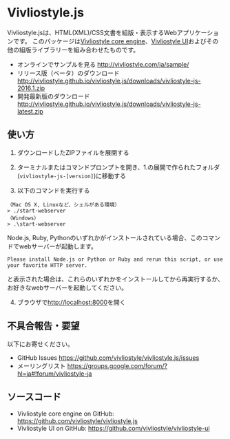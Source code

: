 # Vivliostyle.js

Vivliostyle.jsは、HTML(XML)/CSS文書を組版・表示するWebアプリケーションです。
このパッケージは[Vivliostyle core engine](https://github.com/vivliostyle/vivliostyle.js)、[Vivliostyle UI](https://github.com/vivliostyle/vivliostyle-ui)およびその他の組版ライブラリーを組み合わせたものです。

- オンラインでサンプルを見る <http://vivliostyle.com/ja/sample/>
- リリース版（ベータ）のダウンロード <http://vivliostyle.github.io/vivliostyle.js/downloads/vivliostyle-js-2016.1.zip>
- 開発最新版のダウンロード <http://vivliostyle.github.io/vivliostyle.js/downloads/vivliostyle-js-latest.zip>

## 使い方

1. ダウンロードしたZIPファイルを展開する

2. ターミナルまたはコマンドプロンプトを開き、1.の展開で作られたフォルダ(`vivliostyle-js-[version]`)に移動する

3. 以下のコマンドを実行する

  ```
  （Mac OS X, Linuxなど、シェルがある環境）
  > ./start-webserver
  （Windows）
  > .\start-webserver
  ```

  Node.js, Ruby, Pythonのいずれかがインストールされている場合、このコマンドでwebサーバーが起動します。

  ```
  Please install Node.js or Python or Ruby and rerun this script, or use your favorite HTTP server.
  ```
  と表示された場合は、これらのいずれかをインストールしてから再実行するか、お好きなwebサーバーを起動してください。

4. ブラウザで<http://localhost:8000>を開く

## 不具合報告・要望

以下にお寄せください。

- GitHub Issues <https://github.com/vivliostyle/vivliostyle.js/issues>
- メーリングリスト <https://groups.google.com/forum/?hl=ja#!forum/vivliostyle-ja>

## ソースコード

- Vivliostyle core engine on GitHub: <https://github.com/vivliostyle/vivliostyle.js>
- Vivliostyle UI on GitHub: <https://github.com/vivliostyle/vivliostyle-ui>
